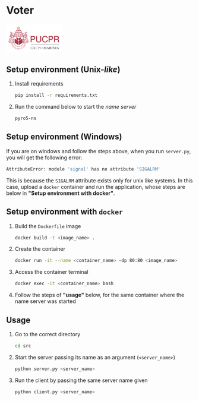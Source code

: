 # Voter

<img src="https://github.com/gprzy/credit-scoring/blob/main/assets/puc.png" width="30%" height="30%"/>

## Setup environment (Unix-*like*)

1. Install requirements
    ```bash
    pip install -r requirements.txt
    ```

2. Run the command below to start the *name server*
    ```bash
    pyro5-ns
    ```

## Setup environment (Windows)

If you are on windows and follow the steps above, when you run `server.py`, you will get the following error:

```bash
AttributeError: module 'signal' has no attribute 'SIGALRM'
```

This is because the `SIGALRM` attribute exists only for unix like systems. In this case, upload a `docker` container and run the application, whose steps are below in **"Setup environment with docker"**.

## Setup environment with `docker`

1. Build the `Dockerfile` image
    ```bash
    docker build -t <image_name> .
    ```

2. Create the container
    ```bash
    docker run -it --name <container_name> -dp 80:80 <image_name>
    ```

3. Access the container terminal
    ```bash
    docker exec -it <container_name> bash
    ```

4. Follow the steps of **"usage"** below, for the same container where the name server was started

## Usage

1. Go to the correct directory
    ```bash
    cd src
    ```

2. Start the server passing its name as an argument (`<server_name>`)
    ```bash
    python server.py <server_name>
    ```

3. Run the client by passing the same server name given
    ```bash
    python client.py <server_name>
    ```

